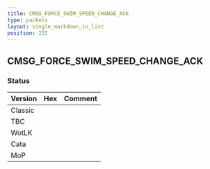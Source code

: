 ```yaml
---
title: CMSG_FORCE_SWIM_SPEED_CHANGE_ACK
type: packets
layout: single_markdown_in_list
position: 232
---
```


## CMSG_FORCE_SWIM_SPEED_CHANGE_ACK

### Status

Version    | Hex        | Comment
---------- | ---------- | ---------- 
Classic    |            | 
TBC        |            | 
WotLK      |            | 
Cata       |            | 
MoP        |            | 